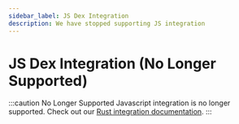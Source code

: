 ```yaml
---
sidebar_label: JS Dex Integration
description: We have stopped supporting JS integration
---
```


# JS Dex Integration (No Longer Supported)

:::caution No Longer Supported
Javascript integration is no longer supported. Check out our [Rust integration documentation](/docs/tokens-and-dexes/rust-integration).
:::